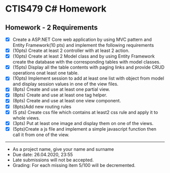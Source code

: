 # CTIS479 C# Homework

## Homework -  2 Requirements

- [x] Create a ASP.NET Core web application by using MVC pattern and Entity Framework(10 pts) and implement the following requirements
- [x] (10pts) Create at least 2 controller with at least 2 action.
- [x] (10pts) Create at least 2 Model class and by using Entity Framework create the database with the corresponding tables with model classes.
- [x] (15pts) Display all the table contents with paging links and provide CRUD operations onat least one table.
- [x] (10pts) Implement session to add at least one list with object from model and display session values in one of the view files.
- [x] (8pts) Create and use at least one partial view.
- [x] (8pts) Create and use at least one tag helper.
- [x] (8pts) Create and use at least one view component.
- [x] (8pts)Add new routing rules
- [x] (5 pts) Create css file which contains at least2 css rule and apply it to whole views.
- [x] (3pts) Put at least one image and display them on one of the views.
- [x] (5pts)Create a js file and implement a simple javascript function then call it from one of the view.

-----

- As a project name, give your name and surname
- Due date:  26.04.2020, 23:55
- Late submissions will not be accepted.
- Grading: For each missing item 5/100 will be decremented.
